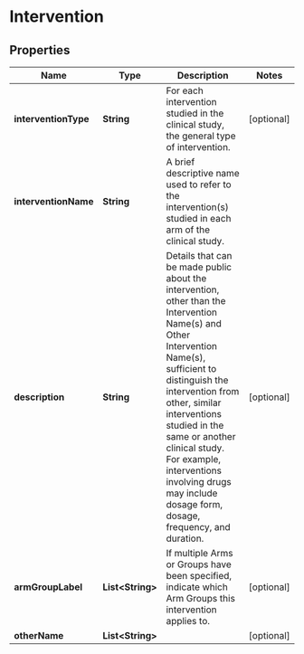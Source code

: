 # Intervention

## Properties
Name | Type | Description | Notes
------------ | ------------- | ------------- | -------------
**interventionType** | **String** | For each intervention studied in the clinical study, the general type of intervention. |  [optional]
**interventionName** | **String** | A brief descriptive name used to refer to the intervention(s) studied in each arm of the clinical study. | 
**description** | **String** | Details that can be made public about the intervention, other than the Intervention Name(s) and Other Intervention Name(s), sufficient to distinguish the intervention from other, similar interventions studied in the same or another clinical study. For example, interventions involving drugs may include dosage form, dosage, frequency, and duration. |  [optional]
**armGroupLabel** | **List&lt;String&gt;** | If multiple Arms or Groups have been specified, indicate which Arm Groups this intervention applies to. |  [optional]
**otherName** | **List&lt;String&gt;** |  |  [optional]
